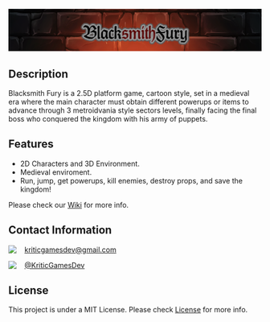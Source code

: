 ![alt text](WikiResources/banner.png)

## Description
Blacksmith Fury is a 2.5D platform game, cartoon style, set in a medieval era where the main character must obtain different powerups or items to advance through 3 metroidvania style sectors levels, finally facing the final boss who conquered the kingdom with his army of puppets.
## Features
* 2D Characters and 3D Environment.
* Medieval enviroment.
* Run, jump, get powerups, kill enemies, destroy props, and save the kingdom!

Please check our [Wiki](https://github.com/Kenjor97/KriticGamesProject/wiki) for more info.
## Contact Information
<img align="left" src="https://github.com/Kenjor97/KriticGamesProject/blob/master/WikiResources/gmail.png" width=32> kriticgamesdev@gmail.com

<img align="left" src="https://github.com/Kenjor97/KriticGamesProject/blob/master/WikiResources/twitter.png" width=32> [@KriticGamesDev](https://twitter.com/KriticGamesDev)

## License
This project is under a MIT License. Please check [License](https://github.com/Kenjor97/KriticGamesProject/blob/master/LICENSE) for more info.
